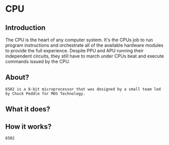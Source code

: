 # CPU

## Introduction
The CPU is the heart of any computer system. It's the CPUs job to run program instructions and orchestrate all of the available hardware modules to provide the full experience. Despite PPU and APU running their independent circuits, they still have to march under CPUs beat and execute commands issued by the CPU.

## About?
    6502 is a 8-bit microprocessor that was designed by a small team led by Chuck Peddle for MOS Technology.

## What it does?

## How it works?
    6502